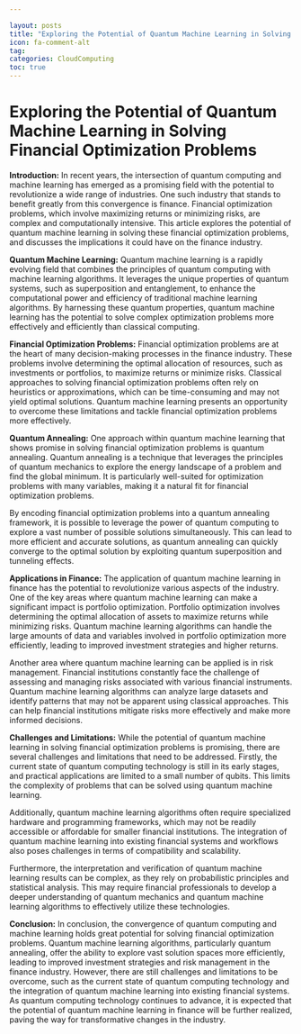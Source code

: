```yaml
---

layout: posts
title: "Exploring the Potential of Quantum Machine Learning in Solving Financial Optimization Problems"
icon: fa-comment-alt
tag:      
categories: CloudComputing
toc: true
---
```




# Exploring the Potential of Quantum Machine Learning in Solving Financial Optimization Problems

**Introduction:**
In recent years, the intersection of quantum computing and machine learning has emerged as a promising field with the potential to revolutionize a wide range of industries. One such industry that stands to benefit greatly from this convergence is finance. Financial optimization problems, which involve maximizing returns or minimizing risks, are complex and computationally intensive. This article explores the potential of quantum machine learning in solving these financial optimization problems, and discusses the implications it could have on the finance industry.

**Quantum Machine Learning:**
Quantum machine learning is a rapidly evolving field that combines the principles of quantum computing with machine learning algorithms. It leverages the unique properties of quantum systems, such as superposition and entanglement, to enhance the computational power and efficiency of traditional machine learning algorithms. By harnessing these quantum properties, quantum machine learning has the potential to solve complex optimization problems more effectively and efficiently than classical computing.

**Financial Optimization Problems:**
Financial optimization problems are at the heart of many decision-making processes in the finance industry. These problems involve determining the optimal allocation of resources, such as investments or portfolios, to maximize returns or minimize risks. Classical approaches to solving financial optimization problems often rely on heuristics or approximations, which can be time-consuming and may not yield optimal solutions. Quantum machine learning presents an opportunity to overcome these limitations and tackle financial optimization problems more effectively.

**Quantum Annealing:**
One approach within quantum machine learning that shows promise in solving financial optimization problems is quantum annealing. Quantum annealing is a technique that leverages the principles of quantum mechanics to explore the energy landscape of a problem and find the global minimum. It is particularly well-suited for optimization problems with many variables, making it a natural fit for financial optimization problems.

By encoding financial optimization problems into a quantum annealing framework, it is possible to leverage the power of quantum computing to explore a vast number of possible solutions simultaneously. This can lead to more efficient and accurate solutions, as quantum annealing can quickly converge to the optimal solution by exploiting quantum superposition and tunneling effects.

**Applications in Finance:**
The application of quantum machine learning in finance has the potential to revolutionize various aspects of the industry. One of the key areas where quantum machine learning can make a significant impact is portfolio optimization. Portfolio optimization involves determining the optimal allocation of assets to maximize returns while minimizing risks. Quantum machine learning algorithms can handle the large amounts of data and variables involved in portfolio optimization more efficiently, leading to improved investment strategies and higher returns.

Another area where quantum machine learning can be applied is in risk management. Financial institutions constantly face the challenge of assessing and managing risks associated with various financial instruments. Quantum machine learning algorithms can analyze large datasets and identify patterns that may not be apparent using classical approaches. This can help financial institutions mitigate risks more effectively and make more informed decisions.

**Challenges and Limitations:**
While the potential of quantum machine learning in solving financial optimization problems is promising, there are several challenges and limitations that need to be addressed. Firstly, the current state of quantum computing technology is still in its early stages, and practical applications are limited to a small number of qubits. This limits the complexity of problems that can be solved using quantum machine learning.

Additionally, quantum machine learning algorithms often require specialized hardware and programming frameworks, which may not be readily accessible or affordable for smaller financial institutions. The integration of quantum machine learning into existing financial systems and workflows also poses challenges in terms of compatibility and scalability.

Furthermore, the interpretation and verification of quantum machine learning results can be complex, as they rely on probabilistic principles and statistical analysis. This may require financial professionals to develop a deeper understanding of quantum mechanics and quantum machine learning algorithms to effectively utilize these technologies.

**Conclusion:**
In conclusion, the convergence of quantum computing and machine learning holds great potential for solving financial optimization problems. Quantum machine learning algorithms, particularly quantum annealing, offer the ability to explore vast solution spaces more efficiently, leading to improved investment strategies and risk management in the finance industry. However, there are still challenges and limitations to be overcome, such as the current state of quantum computing technology and the integration of quantum machine learning into existing financial systems. As quantum computing technology continues to advance, it is expected that the potential of quantum machine learning in finance will be further realized, paving the way for transformative changes in the industry.